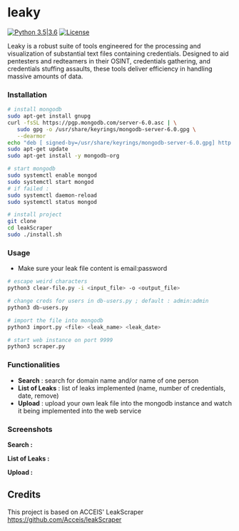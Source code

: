 # leaky
[![Python 3.5|3.6](https://img.shields.io/badge/python-3.x-green.svg)](https://www.python.org/) [![License](https://img.shields.io/badge/license-GPLv3-red.svg)](https://raw.githubusercontent.com/almandin/fuxploider/master/LICENSE.md)

Leaky is a robust suite of tools engineered for the processing and visualization of substantial text files containing credentials. Designed to aid pentesters and redteamers in their OSINT, credentials gathering, and credentials stuffing assaults, these tools deliver efficiency in handling massive amounts of data.

### Installation
```bash
# install mongodb
sudo apt-get install gnupg
curl -fsSL https://pgp.mongodb.com/server-6.0.asc | \
   sudo gpg -o /usr/share/keyrings/mongodb-server-6.0.gpg \
   --dearmor
echo "deb [ signed-by=/usr/share/keyrings/mongodb-server-6.0.gpg] http://repo.mongodb.org/apt/debian bullseye/mongodb-org/6.0 main" | sudo tee /etc/apt/sources.list.d/mongodb-org-6.0.list
sudo apt-get update
sudo apt-get install -y mongodb-org

# start mongodb
sudo systemctl enable mongod
sudo systemctl start mongod
# if failed :
sudo systemctl daemon-reload
sudo systemctl status mongod

# install project
git clone 
cd leakScraper
sudo ./install.sh
```

### Usage
- Make sure your leak file content is email:password

```bash
# escape weird characters
python3 clear-file.py -i <input_file> -o <output_file>

# change creds for users in db-users.py ; default : admin:admin
python3 db-users.py 

# import the file into mongodb
python3 import.py <file> <leak_name> <leak_date>

# start web instance on port 9999
python3 scraper.py
```
### Functionalities
- **Search** : search for domain name and/or name of one person
- **List of Leaks** : list of leaks implemented (name, number of credentials, date, remove)
- **Upload** : upload your own leak file into the mongodb instance and watch it being implemented into the web service

### Screenshots
**Search :**

**List of Leaks :**

**Upload :**


## Credits
This project is based on ACCEIS' LeakScraper https://github.com/Acceis/leakScraper
